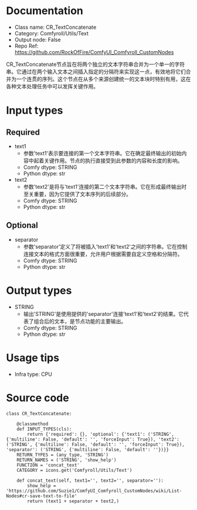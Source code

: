 # Documentation
- Class name: CR_TextConcatenate
- Category: Comfyroll/Utils/Text
- Output node: False
- Repo Ref: https://github.com/RockOfFire/ComfyUI_Comfyroll_CustomNodes

CR_TextConcatenate节点旨在将两个独立的文本字符串合并为一个单一的字符串。它通过在两个输入文本之间插入指定的分隔符来实现这一点，有效地将它们合并为一个连贯的序列。这个节点在从多个来源创建统一的文本块时特别有用，这在各种文本处理任务中可以发挥关键作用。

# Input types
## Required
- text1
    - 参数'text1'表示要连接的第一个文本字符串。它在确定最终输出的初始内容中起着关键作用。节点的执行直接受到此参数的内容和长度的影响。
    - Comfy dtype: STRING
    - Python dtype: str
- text2
    - 参数'text2'是将与'text1'连接的第二个文本字符串。它在形成最终输出时至关重要，因为它提供了文本序列的后续部分。
    - Comfy dtype: STRING
    - Python dtype: str
## Optional
- separator
    - 参数'separator'定义了将被插入'text1'和'text2'之间的字符串。它在控制连接文本的格式方面很重要，允许用户根据需要自定义空格和分隔符。
    - Comfy dtype: STRING
    - Python dtype: str

# Output types
- STRING
    - 输出'STRING'是使用提供的'separator'连接'text1'和'text2'的结果。它代表了组合后的文本，是节点功能的主要输出。
    - Comfy dtype: STRING
    - Python dtype: str

# Usage tips
- Infra type: CPU

# Source code
```
class CR_TextConcatenate:

    @classmethod
    def INPUT_TYPES(cls):
        return {'required': {}, 'optional': {'text1': ('STRING', {'multiline': False, 'default': '', 'forceInput': True}), 'text2': ('STRING', {'multiline': False, 'default': '', 'forceInput': True}), 'separator': ('STRING', {'multiline': False, 'default': ''})}}
    RETURN_TYPES = (any_type, 'STRING')
    RETURN_NAMES = ('STRING', 'show_help')
    FUNCTION = 'concat_text'
    CATEGORY = icons.get('Comfyroll/Utils/Text')

    def concat_text(self, text1='', text2='', separator=''):
        show_help = 'https://github.com/Suzie1/ComfyUI_Comfyroll_CustomNodes/wiki/List-Nodes#cr-save-text-to-file'
        return (text1 + separator + text2,)
```